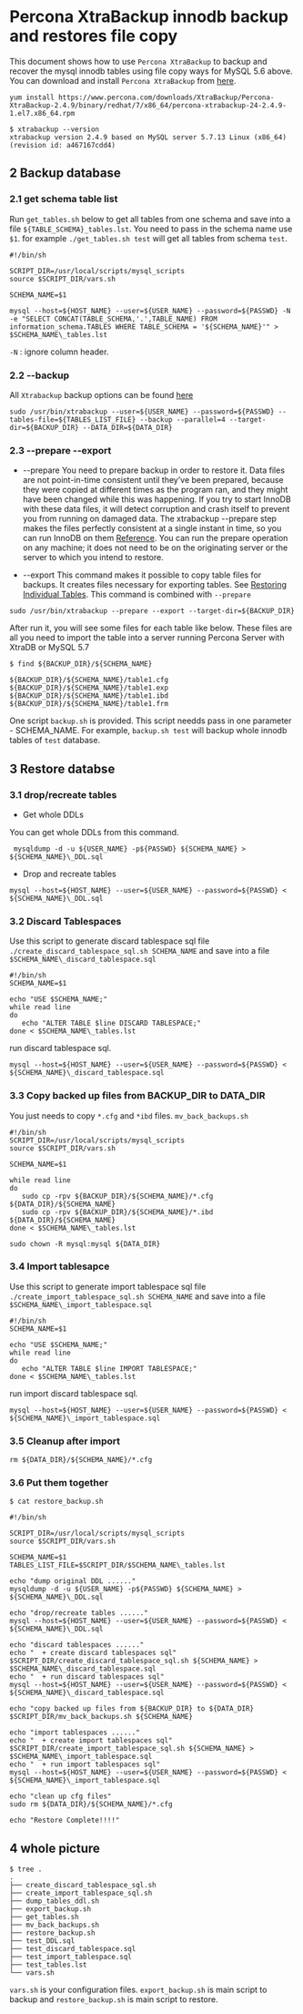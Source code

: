 # Percona XtraBackup innodb backup and restores file copy 
This document shows how to use `Percona XtraBackup` to backup and recover the mysql innodb tables using file copy ways for MySQL 5.6 above. You can download and install `Percona XtraBackup` from [here](https://www.percona.com/downloads/XtraBackup/LATEST/). 

```
yum install https://www.percona.com/downloads/XtraBackup/Percona-XtraBackup-2.4.9/binary/redhat/7/x86_64/percona-xtrabackup-24-2.4.9-1.el7.x86_64.rpm
```

```
$ xtrabackup --version
xtrabackup version 2.4.9 based on MySQL server 5.7.13 Linux (x86_64) (revision id: a467167cdd4)
```

## 2 Backup database

### 2.1 get schema table list

Run `get_tables.sh` below to get all tables from one schema and save into a file `${TABLE_SCHEMA}_tables.lst`.  You need to pass in the schema name use `$1`.  for example `./get_tables.sh test` will get all tables from schema `test`. 

```
#!/bin/sh

SCRIPT_DIR=/usr/local/scripts/mysql_scripts
source $SCRIPT_DIR/vars.sh

SCHEMA_NAME=$1

mysql --host=${HOST_NAME} --user=${USER_NAME} --password=${PASSWD} -N -e "SELECT CONCAT(TABLE_SCHEMA,'.',TABLE_NAME) FROM information_schema.TABLES WHERE TABLE_SCHEMA = '${SCHEMA_NAME}'" > $SCHEMA_NAME\_tables.lst
```

`-N` : ignore column header. 


### 2.2 --backup 

All `Xtrabackup` backup options can be found [here](https://www.percona.com/doc/percona-xtrabackup/LATEST/xtrabackup_bin/xbk_option_reference.html)
```
sudo /usr/bin/xtrabackup --user=${USER_NAME} --password=${PASSWD} --tables-file=${TABLES_LIST_FILE} --backup --parallel=4 --target-dir=${BACKUP_DIR} --DATA_DIR=${DATA_DIR}
```

### 2.3 --prepare --export

+ --prepare
You need to prepare backup in order to restore it. Data files are not point-in-time consistent until they’ve been prepared, because they were copied at different times as the program ran, and they might have been changed while this was happening. If you try to start InnoDB with these data files, it will detect corruption and crash itself to prevent you from running on damaged data. The xtrabackup --prepare step makes the files perfectly consistent at a single instant in time, so you can run InnoDB on them [Reference](https://www.percona.com/doc/percona-xtrabackup/LATEST/backup_scenarios/full_backup.html#preparing-a-backup).  You can run the prepare operation on any machine; it does not need to be on the originating server or the server to which you intend to restore. 

+ --export 
This command makes it possible to copy table files for backups. It creates files necessary for exporting tables. See [Restoring Individual Tables](https://www.percona.com/doc/percona-xtrabackup/LATEST/xtrabackup_bin/restoring_individual_tables.html).  This command is combined with `--prepare`

```
sudo /usr/bin/xtrabackup --prepare --export --target-dir=${BACKUP_DIR}
```

After run it, you will see some files for each table like below. These files are all you need to import the table into a server running Percona Server with XtraDB or MySQL 5.7

```
$ find ${BACKUP_DIR}/${SCHEMA_NAME} 

${BACKUP_DIR}/${SCHEMA_NAME}/table1.cfg
${BACKUP_DIR}/${SCHEMA_NAME}/table1.exp
${BACKUP_DIR}/${SCHEMA_NAME}/table1.ibd
${BACKUP_DIR}/${SCHEMA_NAME}/table1.frm
```

One script `backup.sh` is provided. This script needds pass in one parameter - SCHEMA_NAME. For example, `backup.sh test` will backup whole innodb tables of `test` database. 

## 3 Restore databse

### 3.1 drop/recreate tables 

+ Get whole DDLs

You can get whole DDLs from this command. 
```
 mysqldump -d -u ${USER_NAME} -p${PASSWD} ${SCHEMA_NAME} > ${SCHEMA_NAME}\_DDL.sql
```

+ Drop and recreate tables 
```
mysql --host=${HOST_NAME} --user=${USER_NAME} --password=${PASSWD} < ${SCHEMA_NAME}\_DDL.sql
```

### 3.2 Discard Tablespaces

Use this script to generate discard tablespace sql file `./create_discard_tablespace_sql.sh SCHEMA_NAME` and save into a file `$SCHEMA_NAME\_discard_tablespace.sql`

```
#!/bin/sh
SCHEMA_NAME=$1

echo "USE $SCHEMA_NAME;"
while read line
do
   echo "ALTER TABLE $line DISCARD TABLESPACE;"
done < $SCHEMA_NAME\_tables.lst
```

run discard tablespace sql. 

```
mysql --host=${HOST_NAME} --user=${USER_NAME} --password=${PASSWD} < ${SCHEMA_NAME}\_discard_tablespace.sql
```

### 3.3 Copy backed up files from BACKUP_DIR to DATA_DIR
You just needs to copy `*.cfg` and `*ibd` files.  `mv_back_backups.sh`

```
#!/bin/sh
SCRIPT_DIR=/usr/local/scripts/mysql_scripts
source $SCRIPT_DIR/vars.sh

SCHEMA_NAME=$1

while read line
do
   sudo cp -rpv ${BACKUP_DIR}/${SCHEMA_NAME}/*.cfg ${DATA_DIR}/${SCHEMA_NAME}
   sudo cp -rpv ${BACKUP_DIR}/${SCHEMA_NAME}/*.ibd ${DATA_DIR}/${SCHEMA_NAME}
done < $SCHEMA_NAME\_tables.lst

sudo chown -R mysql:mysql ${DATA_DIR}
```

### 3.4 Import tablesapce 

Use this script to generate import tablespace sql file `./create_import_tablespace_sql.sh SCHEMA_NAME` and save into a file `$SCHEMA_NAME\_import_tablespace.sql`

```
#!/bin/sh
SCHEMA_NAME=$1

echo "USE $SCHEMA_NAME;"
while read line
do
   echo "ALTER TABLE $line IMPORT TABLESPACE;"
done < $SCHEMA_NAME\_tables.lst
```

run import discard tablespace sql. 

```
mysql --host=${HOST_NAME} --user=${USER_NAME} --password=${PASSWD} < ${SCHEMA_NAME}\_import_tablespace.sql
```

### 3.5 Cleanup after import 

```
rm ${DATA_DIR}/${SCHEMA_NAME}/*.cfg
```

### 3.6 Put them together 
```
$ cat restore_backup.sh

#!/bin/sh

SCRIPT_DIR=/usr/local/scripts/mysql_scripts
source $SCRIPT_DIR/vars.sh

SCHEMA_NAME=$1
TABLES_LIST_FILE=$SCRIPT_DIR/$SCHEMA_NAME\_tables.lst

echo "dump original DDL ......"
mysqldump -d -u ${USER_NAME} -p${PASSWD} ${SCHEMA_NAME} > ${SCHEMA_NAME}\_DDL.sql

echo "drop/recreate tables ......"
mysql --host=${HOST_NAME} --user=${USER_NAME} --password=${PASSWD} < ${SCHEMA_NAME}\_DDL.sql

echo "discard tablespaces ......"
echo "  + create discard tablespaces sql"
$SCRIPT_DIR/create_discard_tablespace_sql.sh ${SCHEMA_NAME} > $SCHEMA_NAME\_discard_tablespace.sql
echo "  + run discard tablespaces sql"
mysql --host=${HOST_NAME} --user=${USER_NAME} --password=${PASSWD} < ${SCHEMA_NAME}\_discard_tablespace.sql

echo "copy backed up files from ${BACKUP_DIR} to ${DATA_DIR}
$SCRIPT_DIR/mv_back_backups.sh ${SCHEMA_NAME}

echo "import tablespaces ......"
echo "  + create import tablespaces sql"
$SCRIPT_DIR/create_import_tablespace_sql.sh ${SCHEMA_NAME} > $SCHEMA_NAME\_import_tablespace.sql
echo "  + run import tablespaces sql"
mysql --host=${HOST_NAME} --user=${USER_NAME} --password=${PASSWD} < ${SCHEMA_NAME}\_import_tablespace.sql

echo "clean up cfg files"
sudo rm ${DATA_DIR}/${SCHEMA_NAME}/*.cfg

echo "Restore Complete!!!!"
```

## 4 whole picture
```
$ tree .
.
├── create_discard_tablespace_sql.sh
├── create_import_tablespace_sql.sh
├── dump_tables_ddl.sh
├── export_backup.sh
├── get_tables.sh
├── mv_back_backups.sh
├── restore_backup.sh
├── test_DDL.sql
├── test_discard_tablespace.sql
├── test_import_tablespace.sql
├── test_tables.lst
└── vars.sh
```

`vars.sh` is your configuration files.  `export_backup.sh` is main script to backup and `restore_backup.sh` is main script to restore. 

